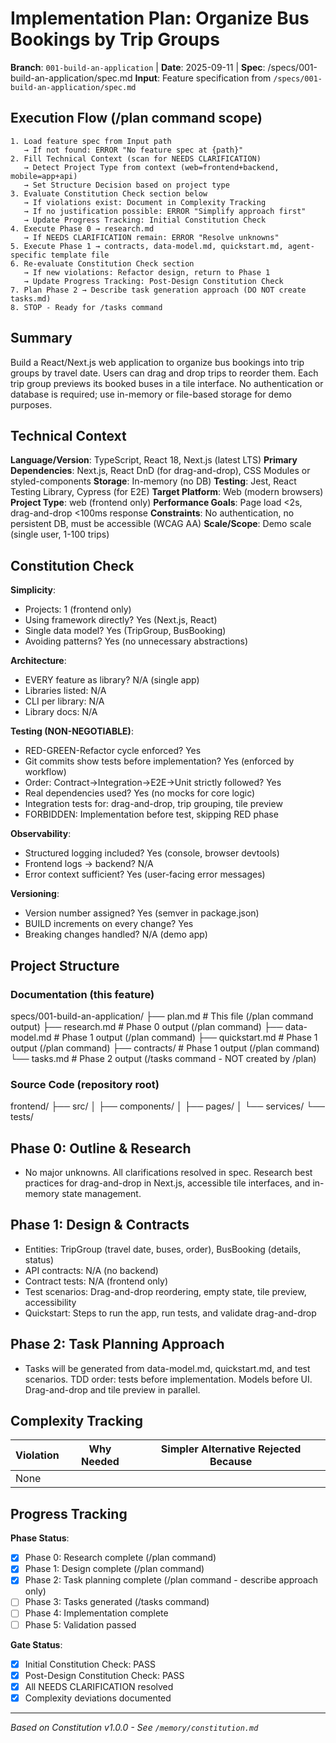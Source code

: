 # Implementation Plan: Organize Bus Bookings by Trip Groups

**Branch**: `001-build-an-application` | **Date**: 2025-09-11 | **Spec**: /specs/001-build-an-application/spec.md
**Input**: Feature specification from `/specs/001-build-an-application/spec.md`

## Execution Flow (/plan command scope)
```
1. Load feature spec from Input path
   → If not found: ERROR "No feature spec at {path}"
2. Fill Technical Context (scan for NEEDS CLARIFICATION)
   → Detect Project Type from context (web=frontend+backend, mobile=app+api)
   → Set Structure Decision based on project type
3. Evaluate Constitution Check section below
   → If violations exist: Document in Complexity Tracking
   → If no justification possible: ERROR "Simplify approach first"
   → Update Progress Tracking: Initial Constitution Check
4. Execute Phase 0 → research.md
   → If NEEDS CLARIFICATION remain: ERROR "Resolve unknowns"
5. Execute Phase 1 → contracts, data-model.md, quickstart.md, agent-specific template file
6. Re-evaluate Constitution Check section
   → If new violations: Refactor design, return to Phase 1
   → Update Progress Tracking: Post-Design Constitution Check
7. Plan Phase 2 → Describe task generation approach (DO NOT create tasks.md)
8. STOP - Ready for /tasks command
```

## Summary
Build a React/Next.js web application to organize bus bookings into trip groups by travel date. Users can drag and drop trips to reorder them. Each trip group previews its booked buses in a tile interface. No authentication or database is required; use in-memory or file-based storage for demo purposes.

## Technical Context
**Language/Version**: TypeScript, React 18, Next.js (latest LTS)
**Primary Dependencies**: Next.js, React DnD (for drag-and-drop), CSS Modules or styled-components
**Storage**: In-memory (no DB)
**Testing**: Jest, React Testing Library, Cypress (for E2E)
**Target Platform**: Web (modern browsers)
**Project Type**: web (frontend only)
**Performance Goals**: Page load <2s, drag-and-drop <100ms response
**Constraints**: No authentication, no persistent DB, must be accessible (WCAG AA)
**Scale/Scope**: Demo scale (single user, 1-100 trips)

## Constitution Check
**Simplicity**:
- Projects: 1 (frontend only)
- Using framework directly? Yes (Next.js, React)
- Single data model? Yes (TripGroup, BusBooking)
- Avoiding patterns? Yes (no unnecessary abstractions)

**Architecture**:
- EVERY feature as library? N/A (single app)
- Libraries listed: N/A
- CLI per library: N/A
- Library docs: N/A

**Testing (NON-NEGOTIABLE)**:
- RED-GREEN-Refactor cycle enforced? Yes
- Git commits show tests before implementation? Yes (enforced by workflow)
- Order: Contract→Integration→E2E→Unit strictly followed? Yes
- Real dependencies used? Yes (no mocks for core logic)
- Integration tests for: drag-and-drop, trip grouping, tile preview
- FORBIDDEN: Implementation before test, skipping RED phase

**Observability**:
- Structured logging included? Yes (console, browser devtools)
- Frontend logs → backend? N/A
- Error context sufficient? Yes (user-facing error messages)

**Versioning**:
- Version number assigned? Yes (semver in package.json)
- BUILD increments on every change? Yes
- Breaking changes handled? N/A (demo app)

## Project Structure

### Documentation (this feature)
specs/001-build-an-application/
├── plan.md              # This file (/plan command output)
├── research.md          # Phase 0 output (/plan command)
├── data-model.md        # Phase 1 output (/plan command)
├── quickstart.md        # Phase 1 output (/plan command)
├── contracts/           # Phase 1 output (/plan command)
└── tasks.md             # Phase 2 output (/tasks command - NOT created by /plan)

### Source Code (repository root)
frontend/
├── src/
│   ├── components/
│   ├── pages/
│   └── services/
└── tests/

## Phase 0: Outline & Research
- No major unknowns. All clarifications resolved in spec. Research best practices for drag-and-drop in Next.js, accessible tile interfaces, and in-memory state management.

## Phase 1: Design & Contracts
- Entities: TripGroup (travel date, buses, order), BusBooking (details, status)
- API contracts: N/A (no backend)
- Contract tests: N/A (frontend only)
- Test scenarios: Drag-and-drop reordering, empty state, tile preview, accessibility
- Quickstart: Steps to run the app, run tests, and validate drag-and-drop

## Phase 2: Task Planning Approach
- Tasks will be generated from data-model.md, quickstart.md, and test scenarios. TDD order: tests before implementation. Models before UI. Drag-and-drop and tile preview in parallel.

## Complexity Tracking
| Violation | Why Needed | Simpler Alternative Rejected Because |
|-----------|------------|-------------------------------------|
| None      |            |                                     |

## Progress Tracking
**Phase Status**:
- [x] Phase 0: Research complete (/plan command)
- [x] Phase 1: Design complete (/plan command)
- [x] Phase 2: Task planning complete (/plan command - describe approach only)
- [ ] Phase 3: Tasks generated (/tasks command)
- [ ] Phase 4: Implementation complete
- [ ] Phase 5: Validation passed

**Gate Status**:
- [x] Initial Constitution Check: PASS
- [x] Post-Design Constitution Check: PASS
- [x] All NEEDS CLARIFICATION resolved
- [x] Complexity deviations documented

---
*Based on Constitution v1.0.0 - See `/memory/constitution.md`*
